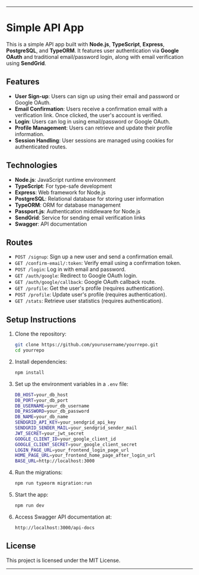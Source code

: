 
---

# Simple API App

This is a simple API app built with **Node.js**, **TypeScript**, **Express**, **PostgreSQL**, and **TypeORM**. It features user authentication via **Google OAuth** and traditional email/password login, along with email verification using **SendGrid**. 

## Features

- **User Sign-up**: Users can sign up using their email and password or Google OAuth.
- **Email Confirmation**: Users receive a confirmation email with a verification link. Once clicked, the user's account is verified.
- **Login**: Users can log in using email/password or Google OAuth.
- **Profile Management**: Users can retrieve and update their profile information.
- **Session Handling**: User sessions are managed using cookies for authenticated routes.

## Technologies

- **Node.js**: JavaScript runtime environment
- **TypeScript**: For type-safe development
- **Express**: Web framework for Node.js
- **PostgreSQL**: Relational database for storing user information
- **TypeORM**: ORM for database management
- **Passport.js**: Authentication middleware for Node.js
- **SendGrid**: Service for sending email verification links
- **Swagger**: API documentation

## Routes

- `POST /signup`: Sign up a new user and send a confirmation email.
- `GET /confirm-email/:token`: Verify email using a confirmation token.
- `POST /login`: Log in with email and password.
- `GET /auth/google`: Redirect to Google OAuth login.
- `GET /auth/google/callback`: Google OAuth callback route.
- `GET /profile`: Get the user's profile (requires authentication).
- `POST /profile`: Update user's profile (requires authentication).
- `GET /stats`: Retrieve user statistics (requires authentication).

## Setup Instructions

1. Clone the repository:
   ```bash
   git clone https://github.com/yourusername/yourrepo.git
   cd yourrepo
   ```

2. Install dependencies:
   ```bash
   npm install
   ```

3. Set up the environment variables in a `.env` file:
   ```bash
   DB_HOST=your_db_host
   DB_PORT=your_db_port
   DB_USERNAME=your_db_username
   DB_PASSWORD=your_db_password
   DB_NAME=your_db_name
   SENDGRID_API_KEY=your_sendgrid_api_key
   SENDGRID_SENDER_MAIL=your_sendgrid_sender_mail
   JWT_SECRET=your_jwt_secret
   GOOGLE_CLIENT_ID=your_google_client_id
   GOOGLE_CLIENT_SECRET=your_google_client_secret
   LOGIN_PAGE_URL=your_frontend_login_page_url
   HOME_PAGE_URL=your_frontend_home_page_after_login_url
   BASE_URL=http://localhost:3000
   ```

4. Run the migrations:
   ```bash
   npm run typeorm migration:run
   ```

5. Start the app:
   ```bash
   npm run dev
   ```

6. Access Swagger API documentation at:
   ```
   http://localhost:3000/api-docs
   ```

## License

This project is licensed under the MIT License.

---
